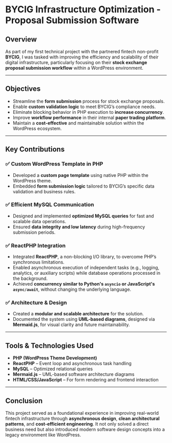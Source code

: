 # BYCIG Infrastructure Optimization - Proposal Submission Software

## Overview
As part of my first technical project with the partnered fintech non-profit **BYCIG**, I was tasked with improving the efficiency and scalability of their digital infrastructure, particularly focusing on their **stock exchange proposal submission workflow** within a WordPress environment.

---

## Objectives

- Streamline the **form submission** process for stock exchange proposals.
- Enable **custom validation logic** to meet BYCIG’s compliance needs.
- Eliminate blocking behavior in PHP execution to **increase concurrency**.
- Improve **workflow performance** in their internal **paper trading platform**.
- Maintain a **cost-effective** and maintainable solution within the WordPress ecosystem.

---

## Key Contributions

### ✅ Custom WordPress Template in PHP

- Developed a **custom page template** using native PHP within the WordPress theme.
- Embedded **form submission logic** tailored to BYCIG’s specific data validation and business rules.

### ✅ Efficient MySQL Communication

- Designed and implemented **optimized MySQL queries** for fast and scalable data operations.
- Ensured **data integrity and low latency** during high-frequency submission periods.

### ✅ ReactPHP Integration

- Integrated **ReactPHP**, a non-blocking I/O library, to overcome PHP’s synchronous limitations.
- Enabled asynchronous execution of independent tasks (e.g., logging, analytics, or auxiliary scripts) while database operations processed in the background.
- Achieved **concurrency similar to Python's `asyncio` or JavaScript's `async/await`**, without changing the underlying language.

### ✅ Architecture & Design

- Created a **modular and scalable architecture** for the solution.
- Documented the system using **UML-based diagrams**, designed via **Mermaid.js**, for visual clarity and future maintainability.

---

## Tools & Technologies Used

- **PHP (WordPress Theme Development)**
- **ReactPHP** – Event loop and asynchronous task handling
- **MySQL** – Optimized relational queries
- **Mermaid.js** – UML-based software architecture diagrams
- **HTML/CSS/JavaScript** – For form rendering and frontend interaction

---

## Conclusion

This project served as a foundational experience in improving real-world fintech infrastructure through **asynchronous design**, **clean architectural patterns**, and **cost-efficient engineering**. It not only solved a direct business need but also introduced modern software design concepts into a legacy environment like WordPress.
